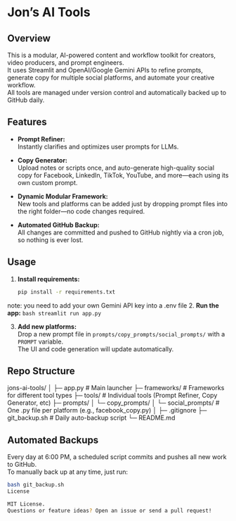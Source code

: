 # Jon’s AI Tools

## Overview

This is a modular, AI-powered content and workflow toolkit for creators, video producers, and prompt engineers.  
It uses Streamlit and OpenAI/Google Gemini APIs to refine prompts, generate copy for multiple social platforms, and automate your creative workflow.  
All tools are managed under version control and automatically backed up to GitHub daily.

## Features

- **Prompt Refiner:**  
  Instantly clarifies and optimizes user prompts for LLMs.

- **Copy Generator:**  
  Upload notes or scripts once, and auto-generate high-quality social copy for Facebook, LinkedIn, TikTok, YouTube, and more—each using its own custom prompt.

- **Dynamic Modular Framework:**  
  New tools and platforms can be added just by dropping prompt files into the right folder—no code changes required.

- **Automated GitHub Backup:**  
  All changes are committed and pushed to GitHub nightly via a cron job, so nothing is ever lost.

## Usage

1. **Install requirements:**
    ```bash
    pip install -r requirements.txt
    ```
note: you need to add your own Gemini API key into a .env file
2. **Run the app:**
    ```bash
    streamlit run app.py
    ```

3. **Add new platforms:**  
   Drop a new prompt file in `prompts/copy_prompts/social_prompts/` with a `PROMPT` variable.  
   The UI and code generation will update automatically.

## Repo Structure
jons-ai-tools/
│
├─ app.py                  # Main launcher
├─ frameworks/             # Frameworks for different tool types
├─ tools/                  # Individual tools (Prompt Refiner, Copy Generator, etc)
├─ prompts/
│   └─ copy_prompts/
│        └─ social_prompts/ # One .py file per platform (e.g., facebook_copy.py)
│
├─ .gitignore
├─ git_backup.sh           # Daily auto-backup script
└─ README.md
## Automated Backups

Every day at 6:00 PM, a scheduled script commits and pushes all new work to GitHub.  
To manually back up at any time, just run:
```bash
bash git_backup.sh
License

MIT License.
Questions or feature ideas? Open an issue or send a pull request!
